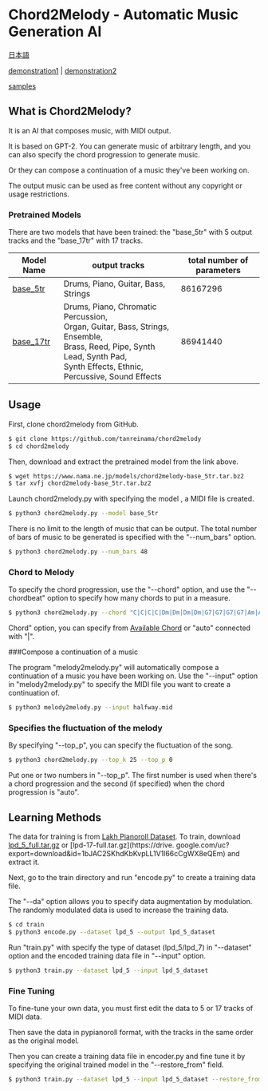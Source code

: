 # Chord2Melody - Automatic Music Generation AI



[日本語](README_ja.md)

[demonstration1](http://ailab.nama.ne.jp/#chord2melody) | [demonstration2](http://ailab.nama.ne.jp/#melody2melody)

[samples](samples/)



## What is Chord2Melody?



It is an AI that composes music, with MIDI output.

It is based on GPT-2. You can generate music of arbitrary length, and you can also specify the chord progression to generate music.

Or they can compose a continuation of a music they've been working on.

The output music can be used as free content without any copyright or usage restrictions.



### Pretrained Models



There are two models that have been trained: the "base_5tr" with 5 output tracks and the "base_17tr" with 17 tracks.



| Model Name                                                   | output tracks                                                | total number of parameters |
| ------------------------------------------------------------ | ------------------------------------------------------------ | -------------------------- |
| [base_5tr](https://www.nama.ne.jp/models/chord2melody-base_5tr.tar.gz) | Drums, Piano, Guitar, Bass, Strings                          | 86167296                   |
| [base_17tr](https://www.nama.ne.jp/models/chord2melody-base_17tr.tar.gz) | Drums, Piano, Chromatic Percussion, <br />Organ, Guitar, Bass, Strings, Ensemble, <br />Brass, Reed, Pipe, Synth Lead, Synth Pad, <br />Synth Effects, Ethnic, Percussive, Sound Effects | 86941440                   |



## Usage



First, clone chord2melody from GitHub.

```sh
$ git clone https://github.com/tanreinama/chord2melody
$ cd chord2melody
```

Then, download and extract the pretrained model from the link above.

```sh
$ wget https://www.nama.ne.jp/models/chord2melody-base_5tr.tar.bz2
$ tar xvfj chord2melody-base_5tr.tar.bz2
```

Launch chord2melody.py with specifying the model , a MIDI file is created.

```sh
$ python3 chord2melody.py --model base_5tr
```

There is no limit to the length of music that can be output. The total number of bars of music to be generated is specified with the "--num_bars" option.

```sh
$ python3 chord2melody.py --num_bars 48
```



### Chord to Melody



To specify the chord progression, use the "--chord" option, and use the "--chordbeat" option to specify how many chords to put in a measure.

```sh
$ python3 chord2melody.py --chord "C|C|C|C|Dm|Dm|Dm|Dm|G7|G7|G7|G7|Am|Am|Am|Am" --chordbeat 4
```

Chord" option, you can specify from [Available Chord](chordlist.txt) or "auto" connected with "|".



###Compose a continuation of a music 



The program "melody2melody.py" will automatically compose a continuation of a music you have been working on. Use the "--input" option in "melody2melody.py" to specify the MIDI file you want to create a continuation of.

```sh
$ python3 melody2melody.py --input halfway.mid
```



### Specifies the fluctuation of the melody



By specifying "--top_p", you can specify the fluctuation of the song.

```sh
$ python3 chord2melody.py --top_k 25 --top_p 0
```

Put one or two numbers in "--top_p". The first number is used when there's a chord progression and the second (if specified) when the chord progression is "auto".



## Learning Methods



The data for training is from [Lakh Pianoroll Dataset](https://salu133445.github.io/lakh-pianoroll-dataset/). To train, download [lpd_5_full.tar.gz](https://drive.google.com/u/0/open?id=1tZKMhYazSWapFTUt7H6abHSo-QKH9ATC) or [lpd-17-full.tar.gz](https://drive. google.com/uc?export=download&id=1bJAC2SKhdKbKvpLL1V1l66cCgWX8eQEm) and extract it.

Next, go to the train directory and run "encode.py" to create a training data file.

The "--da" option allows you to specify data augmentation by modulation. The randomly modulated data is used to increase the training data.

```sh
$ cd train
$ python3 encode.py --dataset lpd_5 --output lpd_5_dataset
```

Run "train.py" with specify the type of dataset (lpd_5/lpd_7) in "--dataset" option and the encoded training data file in "--input" option.

```sh
$ python3 train.py --dataset lpd_5 --input lpd_5_dataset
```



### Fine Tuning



To fine-tune your own data, you must first edit the data to 5 or 17 tracks of MIDI data.

Then save the data in pypianoroll format, with the tracks in the same order as the original model.

Then you can create a training data file in encoder.py and fine tune it by specifying the original trained model in the "--restore_from" field.

```sh
$ python3 train.py --dataset lpd_5 --input lpd_5_dataset --restore_from ../base_5tr
```

